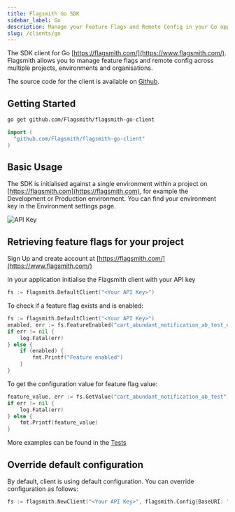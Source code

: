 ```yaml
---
title: Flagsmith Go SDK
sidebar_label: Go
description: Manage your Feature Flags and Remote Config in your Go applications.
slug: /clients/go
---
```


The SDK client for Go [https://flagsmith.com/](https://www.flagsmith.com/). Flagsmith allows you to manage feature flags
and remote config across multiple projects, environments and organisations.

The source code for the client is available on [Github](https://github.com/flagsmith/flagsmith-go-client).

## Getting Started

```bash
go get github.com/Flagsmith/flagsmith-go-client
```

```go
import (
  "github.com/Flagsmith/flagsmith-go-client"
)
```

## Basic Usage

The SDK is initialised against a single environment within a project on [https://flagsmith.com](https://flagsmith.com),
for example the Development or Production environment. You can find your environment key in the Environment settings
page.

![API Key](/img/api-key.png)

## Retrieving feature flags for your project

Sign Up and create account at [https://flagsmith.com/](https://www.flagsmith.com/)

In your application initialise the Flagsmith client with your API key

```go
fs := flagsmith.DefaultClient("<Your API Key>")
```

To check if a feature flag exists and is enabled:

```go
fs := flagsmith.DefaultClient("<Your API Key>")
enabled, err := fs.FeatureEnabled("cart_abundant_notification_ab_test_enabled")
if err != nil {
    log.Fatal(err)
} else {
    if (enabled) {
        fmt.Printf("Feature enabled")
    }
}
```

To get the configuration value for feature flag value:

```go
feature_value, err := fs.GetValue("cart_abundant_notification_ab_test")
if err != nil {
    log.Fatal(err)
} else {
    fmt.Printf(feature_value)
}
```

More examples can be found in the [Tests](https://github.com/Flagsmith/flagsmith-go-client/blob/main/client_test.go)

## Override default configuration

By default, client is using default configuration. You can override configuration as follows:

```go
fs := flagsmith.NewClient("<Your API Key>", flagsmith.Config{BaseURI: "<Your API URL>"})
```
